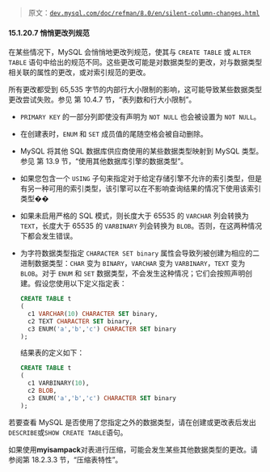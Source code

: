 > 原文：[`dev.mysql.com/doc/refman/8.0/en/silent-column-changes.html`](https://dev.mysql.com/doc/refman/8.0/en/silent-column-changes.html)

#### 15.1.20.7 悄悄更改列规范

在某些情况下，MySQL 会悄悄地更改列规范，使其与 `CREATE TABLE` 或 `ALTER TABLE` 语句中给出的规范不同。这些更改可能是对数据类型的更改，对与数据类型相关联的属性的更改，或对索引规范的更改。

所有更改都受到 65,535 字节的内部行大小限制的影响，这可能导致某些数据类型更改尝试失败。参见 第 10.4.7 节，“表列数和行大小限制”。

+   `PRIMARY KEY` 的一部分列即使没有声明为 `NOT NULL` 也会被设置为 `NOT NULL`。

+   在创建表时，`ENUM` 和 `SET` 成员值的尾随空格会被自动删除。

+   MySQL 将其他 SQL 数据库供应商使用的某些数据类型映射到 MySQL 类型。参见 第 13.9 节，“使用其他数据库引擎的数据类型”。

+   如果您包含一个 `USING` 子句来指定对于给定存储引擎不允许的索引类型，但是有另一种可用的索引类型，该引擎可以在不影响查询结果的情况下使用该索引类型��

+   如果未启用严格的 SQL 模式，则长度大于 65535 的 `VARCHAR` 列会转换为 `TEXT`，长度大于 65535 的 `VARBINARY` 列会转换为 `BLOB`。否则，在这两种情况下都会发生错误。

+   为字符数据类型指定 `CHARACTER SET binary` 属性会导致列被创建为相应的二进制数据类型：`CHAR` 变为 `BINARY`，`VARCHAR` 变为 `VARBINARY`，`TEXT` 变为 `BLOB`。对于 `ENUM` 和 `SET` 数据类型，不会发生这种情况；它们会按照声明创建。假设您使用以下定义指定表：

    ```sql
    CREATE TABLE t
    (
      c1 VARCHAR(10) CHARACTER SET binary,
      c2 TEXT CHARACTER SET binary,
      c3 ENUM('a','b','c') CHARACTER SET binary
    );
    ```

    结果表的定义如下：

    ```sql
    CREATE TABLE t
    (
      c1 VARBINARY(10),
      c2 BLOB,
      c3 ENUM('a','b','c') CHARACTER SET binary
    );
    ```

若要查看 MySQL 是否使用了您指定之外的数据类型，请在创建或更改表后发出`DESCRIBE`或`SHOW CREATE TABLE`语句。

如果使用**myisampack**对表进行压缩，可能会发生某些其他数据类型的更改。请参阅第 18.2.3.3 节，“压缩表特性”。
